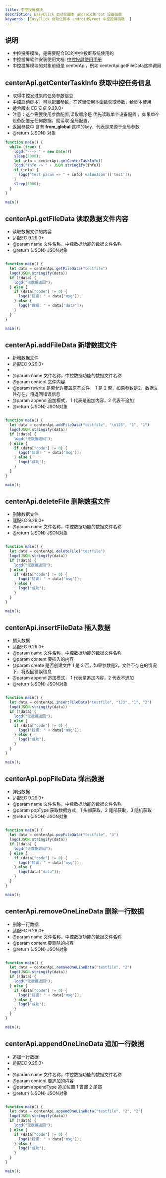 ```yaml
---
title: 中控投屏模块 
description: EasyClick 自动化脚本 android免root 设备函数 
keywords: [EasyClick 自动化脚本 android免root 中控投屏函数  ]
---
```


## 说明

- 中控投屏模块，是需要配合EC的中控投屏系统使用的
- 中控投屏软件安装使用文档: [中控投屏使用手册](/docs/zh-cn/centerscreen/guid)
- 中控投屏模块的对象前缀是 centerApi，例如 centerApi.getFileData这样调用

## centerApi.getCenterTaskInfo 获取中控任务信息

* 取得中控发过来的任务参数信息
* 中控启动脚本，可以配置参数，在这里使用本函数获取参数，给脚本使用
* 适合版本 EC 安卓 9.29.0+
* 注意：这个需要使用参数配置,读取顺序是 优先读取单个设备配置 ，如果单个设备配置无任何数据，就读取 全局配置，
* 返回参数中 含有 __from_global__ 这样的key，代表是来源于全局参数
* @return {JSON} 对象

```javascript
function main() {
  while (true) {
    logd("---> " + new Date())
    sleep(2000);
    let info = centerApi.getCenterTaskInfo()
    logd("info -> " + JSON.stringify(info))
    if (info) {
      logd("test param => " + info['valueJson']['test']);
    }
    sleep(2000);
  }
}

main()
```

## centerApi.getFileData 读取数据文件内容

* 读取数据文件的内容
* 适配EC 9.29.0+
* @param name 文件名称，中控数据功能的数据文件名称
* @return {JSON} JSON对象

```javascript

function main() {
  let data = centerApi.getFileData("testfile")
  logd(JSON.stringify(data))
  if (!data) {
    logd("无数据返回");
  } else {
    if (data["code"] != 0) {
      logd("错误: " + data["msg"]);
    } else {
      logd("数据: " + data["data"]);
    }
  }
}

main();
```

## centerApi.addFileData 新增数据文件

* 新增数据文件
* 适配EC 9.29.0+
*
* @param name 文件名称，中控数据功能的数据文件名称
* @param content 文件内容
* @param rewrite 是否允许覆盖原有文件， 1 是 2 否，如果参数是2，数据文件存在，将返回错误信息
* @param append 追加模式， 1 代表是追加内容，2 代表不追加
* @return {JSON} JSON对象

```javascript

function main() {
  let data = centerApi.addFileData("testfile", "\n123", "1", "1")
  logd(JSON.stringify(data))
  if (!data) {
    logd("无数据返回");
  } else {
    if (data["code"] != 0) {
      logd("错误: " + data["msg"]);
    } else {
      logd("成功");
    }
  }
}

main();
```

## centerApi.deleteFile 删除数据文件

* 删除数据文件
* 适配EC 9.29.0+
* @param name 文件名称，中控数据功能的数据文件名称
* @return {JSON} JSON对象

```javascript

function main() {
  let data = centerApi.deleteFile("testfile")
  logd(JSON.stringify(data))
  if (!data) {
    logd("无数据返回");
  } else {
    if (data["code"] != 0) {
      logd("错误: " + data["msg"]);
    } else {
      logd("成功");
    }
  }
}

main();
```

## centerApi.insertFileData 插入数据

* 插入数据
* 适配EC 9.29.0+
* @param name 文件名称，中控数据功能的数据文件名称
* @param content 要插入的内容
* @param create 是否创建文件 1 是 2 否，如果参数是2，文件不存在的情况下，将返回错误信息
* @param append 追加模式， 1 代表是追加内容，2 代表不追加
* @return {JSON} JSON对象

```javascript

function main() {
  let data = centerApi.insertFileData("testfile", "123", "1", "2")
  logd(JSON.stringify(data))
  if (!data) {
    logd("无数据返回");
  } else {
    if (data["code"] != 0) {
      logd("错误: " + data["msg"]);
    } else {
      logd("成功");
    }
  }
}

main();
```

## centerApi.popFileData 弹出数据

* 弹出数据
* 适配EC 9.29.0+
* @param name 文件名称，中控数据功能的数据文件名称
* @param popType 获取数据方式，1 头部获取，2 尾部获取，3 随机获取
* @return {JSON} JSON对象

```javascript

function main() {
  let data = centerApi.popFileData("testfile", "3")
  logd(JSON.stringify(data))
  if (!data) {
    logd("无数据返回");
  } else {
    if (data["code"] != 0) {
      logd("错误: " + data["msg"]);
    } else {
      logd(data["data"]);
    }
  }
}

main();

```

## centerApi.removeOneLineData 删除一行数据

* 删除一行数据
* 适配EC 9.29.0+
* @param name 文件名称，中控数据功能的数据文件名称
* @param content 要删除的内容
* @return {JSON} JSON对象

```javascript

function main() {
  let data = centerApi.removeOneLineData("testfile", "2")
  logd(JSON.stringify(data))
  if (!data) {
    logd("无数据返回");
  } else {
    if (data["code"] != 0) {
      logd("错误: " + data["msg"]);
    } else {
      logd("成功");
    }
  }
}

main();
```

## centerApi.appendOneLineData 追加一行数据

* 追加一行数据
* 适配EC 9.29.0+
*
* @param name 文件名称，中控数据功能的数据文件名称
* @param content 要追加的内容
* @param appendType 追加位置 1 首部 2 尾部
* @return {JSON} JSON对象

```javascript

function main() {
  let data = centerApi.appendOneLineData("testfile", "2", "2")
  logd(JSON.stringify(data))
  if (!data) {
    logd("无数据返回");
  } else {
    if (data["code"] != 0) {
      logd("错误: " + data["msg"]);
    } else {
      logd("成功");
    }
  }
}

main();
```
